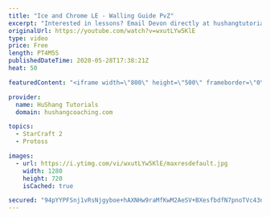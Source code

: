 ```yaml
---
title: "Ice and Chrome LE - Walling Guide PvZ"
excerpt: "Interested in lessons? Email Devon directly at hushangtutorials@outlook.com ------------------------------------------------------------------------------------------------------- Want to support HuShang Tutorials directly? Patreon is a website where you can contribute a monthly donation that will help"
originalUrl: https://youtube.com/watch?v=wxutLYw5KlE
type: video
price: Free
length: PT4M5S
publishedDateTime: 2020-05-28T17:38:21Z
heat: 50

featuredContent: "<iframe width=\"800\" height=\"500\" frameborder=\"0\" src=\"https://www.youtube.com/embed/wxutLYw5KlE\" allow=\"accelerometer; autoplay; encrypted-media; gyroscope; picture-in-picture\" allowfullscreen></iframe>"

provider:
  name: HuShang Tutorials
  domain: hushangcoaching.com

topics:
  - StarCraft 2
  - Protoss

images:
  - url: https://i.ytimg.com/vi/wxutLYw5KlE/maxresdefault.jpg
    width: 1280
    height: 720
    isCached: true

secured: "94pYYPFSnj1vRsNjgyboe+hAXNHw9raMfKwM2AeSV+BXesfbdfN7pnoTVc43nIY4/kclJQZIymi1cFm7GUD2R6uCfbm9nY6r1HF44VDtHmIgd89f81qQXMuLyjdsHd54iJlWWxtoEIktggdoKVK5y9rALYoSH0pSQ6UnOXnpmDLB6/9GIDO4x4z0vzLy+VJkl8vyYHwp5/B2FEBHomaBA7rSJGK+xDszu36Pv9X5ok10c0faPWY19DdblXJj/R8Z7BZEySuijX/uP7SpLXyN9BHWh4y8r5lClCHqZVtffkm8r5KQfmLcp8qr4Eo2GOkPuQgC86R5PrT9EJg94kcJBnpj2SUBb8Z4+yoDOYmeKt1bLlJvCAWPqPje7C+0BHb1teopet6CJvTLzM9LLvLbZ22KbseaCoIqalMYvFbTSZQ=;LxmeQsu27Q/QE5/psn6n+A=="
---
```


